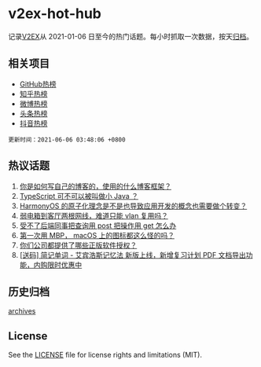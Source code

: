 # v2ex-hot-hub

 记录[V2EX](https://www.v2ex.com/)从 2021-01-06 日至今的热门话题。每小时抓取一次数据，按天[归档](archives)。
 
 ## 相关项目

- [GitHub热榜](https://github.com/snaildev/github-hot-hub)
- [知乎热榜](https://github.com/snaildev/zhihu-hot-hub)
- [微博热榜](https://github.com/snaildev/weibo-hot-hub)
- [头条热榜](https://github.com/snaildev/toutiao-hot-hub)
- [抖音热榜](https://github.com/snaildev/douyin-hot-hub)


 `更新时间：2021-06-06 03:48:06 +0800`

## 热议话题

1. [你是如何写自己的博客的，使用的什么博客框架？](https://www.v2ex.com/t/781517)
1. [TypeScript 可不可以被叫做小 Java ？](https://www.v2ex.com/t/781504)
1. [HarmonyOS 的原子化理念是不是也导致应用开发的概念也需要做个转变？](https://www.v2ex.com/t/781535)
1. [弱电箱到客厅两根网线，难道只能 vlan 复用吗？](https://www.v2ex.com/t/781590)
1. [受不了后端同事把查询用 post 把操作用 get 怎么办](https://www.v2ex.com/t/781539)
1. [第一次用 MBP， macOS 上的图标都这么怪的吗？](https://www.v2ex.com/t/781525)
1. [你们公司都提供了哪些正版软件授权？](https://www.v2ex.com/t/781505)
1. [[送码] 简记单词 - 艾宾浩斯记忆法 新版上线，新增复习计划 PDF 文档导出功能，内购限时优惠中](https://www.v2ex.com/t/781521)

## 历史归档

[archives](archives)

## License

See the [LICENSE](LICENSE) file for license rights and limitations (MIT).
